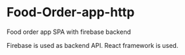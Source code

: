 # Food-Order-app-http
Food order app SPA with firebase backend

Firebase is used as backend API.
React framework is used.
